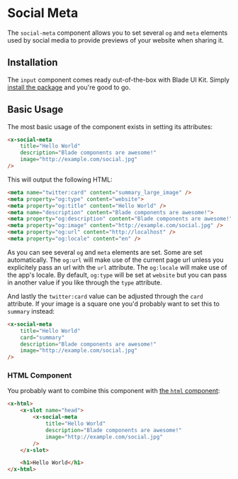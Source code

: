 # Social Meta

The `social-meta` component allows you to set several `og` and `meta` elements used by social media to provide previews of your website when sharing it. 

## Installation

The `input` component comes ready out-of-the-box with Blade UI Kit. Simply [install the package](/docs/{version}/installation) and you're good to go.

## Basic Usage

The most basic usage of the component exists in setting its attributes:

```html
<x-social-meta
    title="Hello World"
    description="Blade components are awesome!"
    image="http://example.com/social.jpg"
/>
```

This will output the following HTML:

```html
<meta name="twitter:card" content="summary_large_image" />
<meta property="og:type" content="website">
<meta property="og:title" content="Hello World" />
<meta name="description" content="Blade components are awesome!">
<meta property="og:description" content="Blade components are awesome!">
<meta property="og:image" content="http://example.com/social.jpg" />
<meta property="og:url" content="http://localhost" />
<meta property="og:locale" content="en" />
```

As you can see several `og` and `meta` elements are set. Some are set automatically. The `og:url` will make use of the current page url unless you explicitely pass an url with the `url` attribute. The `og:locale` will make use of the app's locale. By default, `og:type` will be set at `website` but you can pass in another value if you like through the `type` attribute.

And lastly the `twitter:card` value can be adjusted through the `card` attribute. If your image is a square one you'd probably want to set this to `summary` instead:

```html
<x-social-meta
    title="Hello World"
    card="summary"
    description="Blade components are awesome!"
    image="http://example.com/social.jpg"
/>
```

### HTML Component

You probably want to combine this component with [the `html` component](/docs/{version}/html):

```html
<x-html>
    <x-slot name="head">
        <x-social-meta
            title="Hello World"
            description="Blade components are awesome!"
            image="http://example.com/social.jpg"
        />
    </x-slot>

    <h1>Hello World</h1>
</x-html>
```
